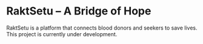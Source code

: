# RaktSetu – A Bridge of Hope

RaktSetu is a platform that connects blood donors and seekers to save lives.  
This project is currently under development.
